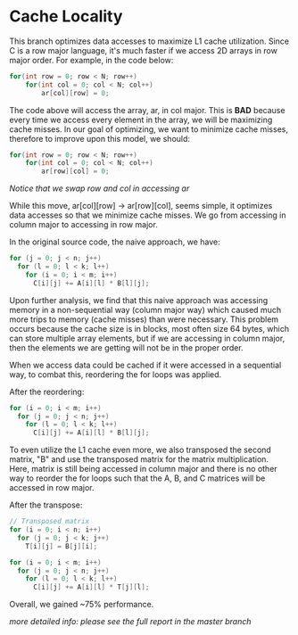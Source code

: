 # Cache Locality

This branch optimizes data accesses to maximize L1 cache utilization. Since C is a row major language, it's much faster if we access 2D arrays in row major order. For example, in the code below:
```c
for(int row = 0; row < N; row++)
    for(int col = 0; col < N; col++)
        ar[col][row] = 0;
```

The code above will access the array, ar, in col major. This is **BAD** because every time we access every element in the array, we will be maximizing cache misses. In our goal of optimizing, we want to minimize cache misses, therefore to improve upon this model, we should:
```c
for(int row = 0; row < N; row++)
    for(int col = 0; col < N; col++)
        ar[row][col] = 0;
```
*Notice that we swap row and col in accessing ar*

While this move, ar[col][row] -> ar[row][col], seems simple, it optimizes data accesses so that we minimize cache misses. We go from accessing in column major to accessing in row major.

In the original source code, the naive approach, we have:
```c
for (j = 0; j < n; j++)
  for (l = 0; l < k; l++)
    for (i = 0; i < m; i++)
      C[i][j] += A[i][l] * B[l][j];
```

Upon further analysis, we find that this naive approach was accessing memory in a non-sequential way (column major way) which caused much more trips to memory (cache misses) than were necessary. This problem occurs because the cache size is in blocks, most often size 64 bytes, which can store multiple array elements, but if we are accessing in column major, then the elements we are getting will not be in the proper order.

When we access data could be cached if it were accessed in a sequential way, to combat this, reordering the for loops was applied.

After the reordering:
```c
for (i = 0; i < m; i++)
  for (j = 0; j < n; j++)
    for (l = 0; l < k; l++)
      C[i][j] += A[i][l] * B[l][j];
```

To even utilize the L1 cache even more, we also transposed the second matrix, "B" and use the transposed matrix for the matrix multiplication. Here, matrix is still being accessed in column major and there is no other way to reorder the for loops such that the A, B, and C matrices will be accessed in row major.

After the transpose:
```c
// Transposed matrix
for (i = 0; i < n; i++)
  for (j = 0; j < k; j++)
    T[i][j] = B[j][i];

for (i = 0; i < m; i++)
  for (j = 0; j < n; j++)
    for (l = 0; l < k; l++)
      C[i][j] += A[i][l] * T[j][l];
```

Overall, we gained ~75% performance.

*more detailed info: please see the full report in the master branch*
